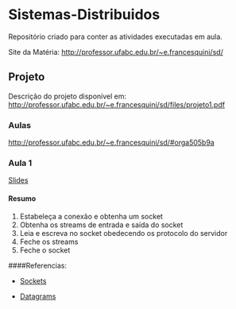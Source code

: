 # Sistemas-Distribuidos
Repositório criado para conter as atividades executadas em aula.

Site da Matéria:
http://professor.ufabc.edu.br/~e.francesquini/sd/

## Projeto
Descrição do projeto disponível em: http://professor.ufabc.edu.br/~e.francesquini/sd/files/projeto1.pdf

### Aulas
http://professor.ufabc.edu.br/~e.francesquini/sd/#orga505b9a

### Aula 1
[Slides](http://professor.ufabc.edu.br/~e.francesquini/sd/files/pratica01.pdf)

#### Resumo
1. Estabeleça a conexão e obtenha um socket
2. Obtenha os streams de entrada e saída do socket
3. Leia e escreva no socket obedecendo os protocolo do servidor
4. Feche os streams
5. Feche o socket

####Referencias:

* [Sockets](https://docs.oracle.com/javase/tutorial/networking/sockets)

* [Datagrams](https://docs.oracle.com/javase/tutorial/networking/datagrams)